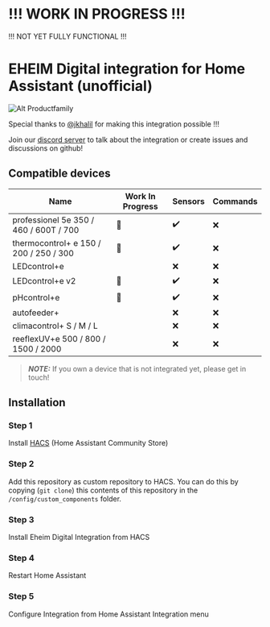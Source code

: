 # !!! WORK IN PROGRESS !!!
!!! NOT YET FULLY FUNCTIONAL !!!


# EHEIM Digital integration for Home Assistant (unofficial) 

![Alt Productfamily](https://eheim.com/media/image/2d/b5/2c/EHEIM-digital_banner-collage-alle-produkte_1980x1100.jpg)

Special thanks to [@jkhalil](https://github.com/jkhalil) for making this integration possible !!!


Join our [discord server](https://discord.gg/bHDHqMyuDy) to talk about the integration or create issues and discussions on github!


## Compatible devices
| Name | Work In Progress | Sensors | Commands |
| --- | --- | --- | --- |
| professionel 5e 350 / 460 / 600T / 700 | :monocle_face: | ✔️ | ❌ |
| thermocontrol+ e 150 / 200 / 250 / 300 | :monocle_face: | ✔️ | ❌ |
| LEDcontrol+e |  | ❌ | ❌ |
| LEDcontrol+e v2 | :monocle_face: | ✔️ |❌ |
| pHcontrol+e | :monocle_face: | ✔️ | ❌ |
| autofeeder+ |  | ❌ | ❌ |
| climacontrol+ S / M / L |  | ❌ | ❌ |
| reeflexUV+e 500 / 800 / 1500 / 2000 |  | ❌ | ❌ |
> **_NOTE:_** If you own a device that is not integrated yet, please get in touch! 


## Installation

### Step 1
Install [HACS](https://github.com/custom-components/hacs) (Home Assistant Community Store)

### Step 2
Add this repository as custom repository to HACS.
You can do this by copying (`git clone`) this contents of this repository in the `/config/custom_components` folder.

### Step 3
Install Eheim Digital Integration from HACS 

### Step 4
Restart Home Assistant

### Step 5
Configure Integration from Home Assistant Integration menu
